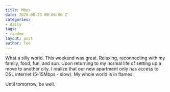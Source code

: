 ```yaml
---
title: Mbps
date: 2020-08-23 00:00:00 Z
categories:
- daily
tags:
- random
layout: post
author: Ted
---
```


What a silly world. This weekend was great. Relaxing, reconnecting with my family, food, fun, and sun. Upon returning to my normal life of setting up a move to another city. I realize that our new apartment only has access to DSL internet (5-15Mbps - slow). My whole world is in flames.

Until tomorrow, be well.
